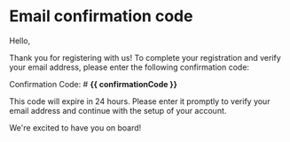 # Email confirmation code

Hello,

Thank you for registering with us! To complete your registration and verify your email address, please enter the following confirmation code:

Confirmation Code: # **{{ confirmationCode }}**

This code will expire in 24 hours. Please enter it promptly to verify your email address and continue with the setup of your account.

We're excited to have you on board!

<subscriptions-footer />
